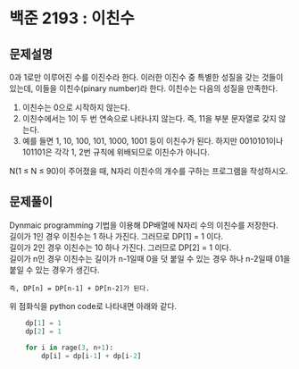 백준 2193 : 이친수
===============

문제설명
------

0과 1로만 이루어진 수를 이진수라 한다. 이러한 이진수 중 특별한 성질을 갖는 것들이 있는데, 이들을 이친수(pinary number)라 한다. 이친수는 다음의 성질을 만족한다.   

  1. 이친수는 0으로 시작하지 않는다.   
  2. 이친수에서는 1이 두 번 연속으로 나타나지 않는다. 즉, 11을 부분 문자열로 갖지 않는다.   
  3. 예를 들면 1, 10, 100, 101, 1000, 1001 등이 이친수가 된다. 하지만 0010101이나 101101은 각각 1, 2번 규칙에 위배되므로 이친수가 아니다.   

N(1 ≤ N ≤ 90)이 주어졌을 때, N자리 이친수의 개수를 구하는 프로그램을 작성하시오.   


문제풀이
------

Dynmaic programming 기법을 이용해 DP배열에 N자리 수의 이친수를 저장한다.   
  길이가 1인 경우 이친수는 1 하나 가진다. 그러므로 DP[1] = 1 이다.   
  길이가 2인 경우 이친수는 10 하나 가진다. 그러므로 DP[2] = 1 이다.   
  길이가 n인 경우 이친수는 길이가 n-1일때 0을 덧 붙일 수 있는 경우 하나 n-2일때 01을 붙일 수 있는 경우가 생긴다.   
  
    즉, DP[n] = DP[n-1] + DP[n-2]가 된다.
  
  위 점화식을 python code로 나타내면 아래와 같다.
  
  ```python
      dp[1] = 1
      dp[2] = 1
      
      for i in rage(3, n+1):
          dp[i] = dp[i-1] + dp[i-2]
   ```
   
   
  
